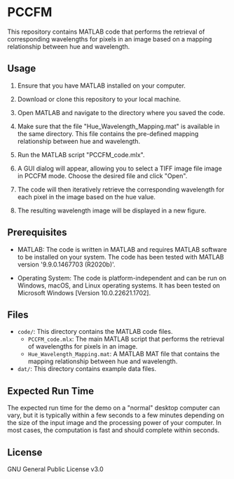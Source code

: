 # PCCFM

This repository contains MATLAB code that performs the retrieval of corresponding wavelengths for pixels in an image based on a mapping relationship between hue and wavelength.

## Usage

1. Ensure that you have MATLAB installed on your computer.

2. Download or clone this repository to your local machine.

3. Open MATLAB and navigate to the directory where you saved the code.

4. Make sure that the file "Hue_Wavelength_Mapping.mat" is available in the same directory. This file contains the pre-defined mapping relationship between hue and wavelength.

5. Run the MATLAB script "PCCFM_code.mlx".

6. A GUI dialog will appear, allowing you to select a TIFF image file image in PCCFM mode. Choose the desired file and click "Open".

7. The code will then iteratively retrieve the corresponding wavelength for each pixel in the image based on the hue value.

8. The resulting wavelength image will be displayed in a new figure.

## Prerequisites

- MATLAB: The code is written in MATLAB and requires MATLAB software to be installed on your system. The code has been tested with MATLAB version '9.9.0.1467703 (R2020b)'.

- Operating System: The code is platform-independent and can be run on Windows, macOS, and Linux operating systems. It has been tested on Microsoft Windows [Version 10.0.22621.1702].

## Files
- `code/`: This directory contains the MATLAB code files.
  - `PCCFM_code.mlx`: The main MATLAB script that performs the retrieval of wavelengths for pixels in an image.
  - `Hue_Wavelength_Mapping.mat`: A MATLAB MAT file that contains the mapping relationship between hue and wavelength.
- `dat/`: This directory contains example data files.
  
## Expected Run Time

The expected run time for the demo on a "normal" desktop computer can vary, but it is typically within a few seconds to a few minutes depending on the size of the input image and the processing power of your computer. In most cases, the computation is fast and should complete within seconds.

## License

GNU General Public License v3.0
